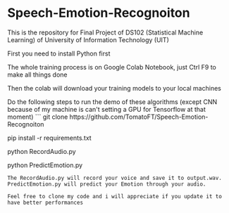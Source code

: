 # Speech-Emotion-Recognoiton
This is the repository for Final Project of DS102 (Statistical Machine Learning) of University of Information Technology (UIT)
<p>First you need to install Python first</p>
<p>The whole training process is on Google Colab Notebook, just Ctrl F9 to make all things done</p>
<p>Then the colab will download your training models to your local machines</p>
Do the following steps to run the demo of these algorithms (except CNN because of my machine is can't setting a GPU for Tensorflow at that moment)
```
git clone https://github.com/TomatoFT/Speech-Emotion-Recognoiton

pip install -r requirements.txt

python RecordAudio.py

python PredictEmotion.py

```
The RecordAudio.py will record your voice and save it to output.wav. PredictEmotion.py will predict your Emotion through your audio.

Feel free to clone my code and i will appreciate if you update it to have better performances
